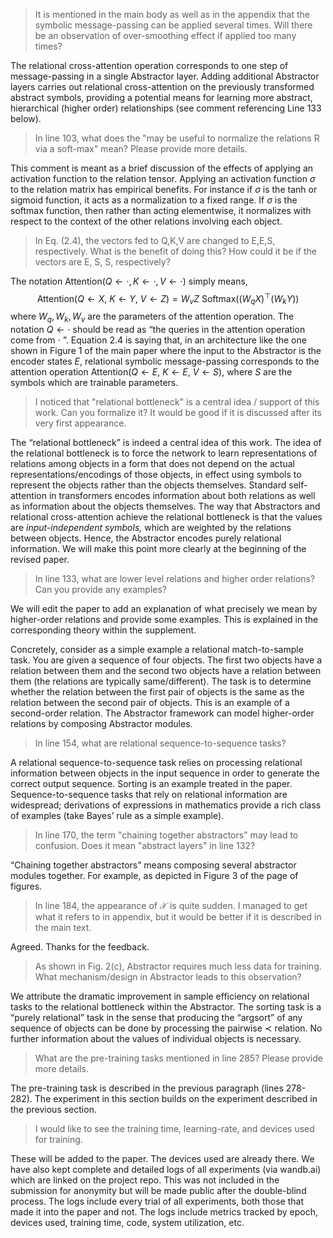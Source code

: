 > It is mentioned in the main body as well as in the appendix that the symbolic message-passing can be applied several times. Will there be an observation of over-smoothing effect if applied too many times?

The relational cross-attention operation corresponds to one step of message-passing in a single Abstractor layer. 
Adding additional Abstractor layers carries out relational cross-attention on the previously transformed abstract 
symbols, providing a potential means for learning more abstract, hierarchical (higher order) relationships (see comment 
referencing Line 133 below).

> In line 103, what does the "may be useful to normalize the relations R via a soft-max" mean? Please provide more details.

This comment is meant as a brief discussion of the effects of applying an activation function to the relation tensor.  Applying an activation function $\sigma$ to the relation matrix has empirical benefits. For instance if $\sigma$  is the tanh or sigmoid function, it acts as a normalization to a fixed range. If $\sigma$ is the softmax function, then rather than acting elementwise, it normalizes with respect to the context of the other relations involving each object.

> In Eq. (2.4), the vectors fed to Q,K,V are changed to E,E,S, respectively. What is the benefit of doing this? How could it be if the vectors are E, S, S, respectively?

The notation $\mathrm{Attention}(Q \gets \cdot, K \gets \cdot, V \gets \cdot)$ simply means,
$$
\mathrm{Attention}(Q \gets X, \ K \gets Y, \ V \gets Z) = W_v Z \  \mathrm{Softmax}((W_q X)^\top (W_k Y))
$$
where $W_q, W_k, W_v$ are the parameters of the attention operation. The notation $Q \gets \cdot$ should be read as “the queries in the attention operation come from $\cdot$ ”. Equation 2.4 is saying that, in an architecture like the one shown in Figure 1 of the main paper where the input to the Abstractor is the encoder states $E$, relational symbolic message-passing corresponds to the attention operation $\mathrm{Attention}(Q \gets E, \ K \gets E, \ V \gets S)$, where $S$ are the symbols which are trainable parameters.

> I noticed that "relational bottleneck" is a central idea / support of this work. Can you formalize it? It would be good if it is discussed after its very first appearance.

The “relational bottleneck” is indeed a central idea of this work. The idea of the relational bottleneck is 
to force the network to learn representations of relations among objects in a form that does not depend on the actual 
representations/encodings of those objects, in effect using symbols to represent the objects rather than the objects 
themselves. Standard self-attention in transformers encodes information about both 
relations as well as information about the objects themselves. The way that Abstractors and relational 
cross-attention achieve the relational bottleneck is that the values are *input-independent symbols,* which are 
weighted by the relations between objects. Hence, the Abstractor encodes purely relational information.  We will 
make this point more clearly at the beginning of the revised paper. 

> In line 133, what are lower level relations and higher order relations? Can you provide any examples?

We will edit the paper to add an explanation of what precisely we mean by higher-order relations and provide some examples. This is explained in the corresponding theory within the supplement.

Concretely, consider as a simple example a relational match-to-sample task. You are given a sequence of four objects. The first two objects have a relation between them and the second two objects have a relation between them (the relations are typically same/different). The task is to determine whether the relation between the first pair of objects is the same as the relation between the second pair of objects. This is an example of a second-order relation.  The Abstractor framework can model higher-order relations by composing Abstractor modules.

> In line 154, what are relational sequence-to-sequence tasks?

A relational sequence-to-sequence task relies on processing relational information between objects in the input 
sequence in order to generate the correct output sequence. Sorting is an example treated in the paper. Sequence-to-sequence tasks that rely on relational information are widespread; derivations of expressions in mathematics provide a rich class of examples (take Bayes’ rule as a simple example).


> In line 170, the term "chaining together abstractors" may lead to confusion. Does it mean "abstract layers" in line 132?

“Chaining together abstractors” means composing several abstractor modules together. For example, as depicted in Figure 3 of the page of figures.


> In line 184, the appearance of $\mathcal{X}$ is quite sudden. I managed to get what it refers to in appendix, but it would be better if it is described in the main text.

Agreed. Thanks for the feedback.

> As shown in Fig. 2(c), Abstractor requires much less data for training. What mechanism/design in Abstractor leads to this observation?

We attribute the dramatic improvement in sample efficiency on relational tasks to the relational bottleneck within the Abstractor. The sorting task is a “purely relational” task in the sense that producing the “argsort” of any sequence of objects can be done by processing the pairwise $\prec$ relation. No further information about the values of individual objects is necessary. 

> What are the pre-training tasks mentioned in line 285? Please provide more details.

The pre-training task is described in the previous paragraph (lines 278-282). The experiment in this section builds on the experiment described in the previous section. 

> I would like to see the training time, learning-rate, and devices used for training.

These will be added to the paper. The devices used are already there. We have also kept complete and detailed logs of 
all experiments (via wandb.ai) which are linked on the project repo. This was not included in the submission for anonymity but will be made public after the double-blind process. The logs include every trial of all experiments, both those that made it into the paper and not. The logs include metrics tracked by epoch, devices used, training time, code, system utilization, etc.